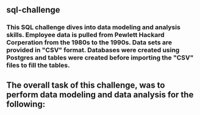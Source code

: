 ## sql-challenge

### This SQL challenge dives into data modeling and analysis skills. Employee data is pulled from Pewlett Hackard Corperation from the 1980s to the 1990s. Data sets are provided in "CSV" format. Databases were created using Postgres and tables were created before importing the "CSV" files to fill the tables. 

## The overall task of this challenge, was to perform data modeling and data analysis for the following:

